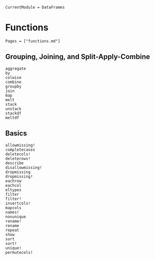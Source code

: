 ```@meta
CurrentModule = DataFrames
```

# Functions

```@index
Pages = ["functions.md"]
```

## Grouping, Joining, and Split-Apply-Combine

```@docs
aggregate
by
colwise
combine
groupby
join
map
melt
stack
unstack
stackdf
meltdf
```

## Basics

```@docs
allowmissing!
completecases
deletecols!
deleterows!
describe
disallowmissing!
dropmissing
dropmissing!
eachrow
eachcol
eltypes
filter
filter!
insertcols!
mapcols
names!
nonunique
rename!
rename
repeat
show
sort
sort!
unique!
permutecols!
```
